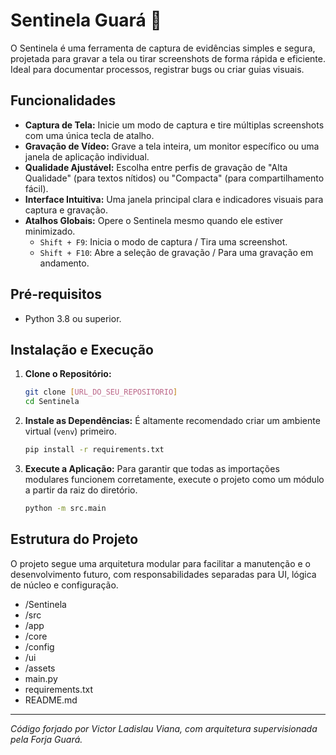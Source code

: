 #  Sentinela Guará 🐺

O Sentinela é uma ferramenta de captura de evidências simples e segura, projetada para gravar a tela ou tirar screenshots de forma rápida e eficiente. Ideal para documentar processos, registrar bugs ou criar guias visuais.

## Funcionalidades

* **Captura de Tela:** Inicie um modo de captura e tire múltiplas screenshots com uma única tecla de atalho.
* **Gravação de Vídeo:** Grave a tela inteira, um monitor específico ou uma janela de aplicação individual.
* **Qualidade Ajustável:** Escolha entre perfis de gravação de "Alta Qualidade" (para textos nítidos) ou "Compacta" (para compartilhamento fácil).
* **Interface Intuitiva:** Uma janela principal clara e indicadores visuais para captura e gravação.
* **Atalhos Globais:** Opere o Sentinela mesmo quando ele estiver minimizado.
    * `Shift + F9`: Inicia o modo de captura / Tira uma screenshot.
    * `Shift + F10`: Abre a seleção de gravação / Para uma gravação em andamento.

## Pré-requisitos

* Python 3.8 ou superior.

## Instalação e Execução

1.  **Clone o Repositório:**
    ```bash
    git clone [URL_DO_SEU_REPOSITORIO]
    cd Sentinela
    ```

2.  **Instale as Dependências:**
    É altamente recomendado criar um ambiente virtual (`venv`) primeiro.
    ```bash
    pip install -r requirements.txt
    ```

3.  **Execute a Aplicação:**
    Para garantir que todas as importações modulares funcionem corretamente, execute o projeto como um módulo a partir da raiz do diretório.
    ```bash
    python -m src.main
    ```

## Estrutura do Projeto

O projeto segue uma arquitetura modular para facilitar a manutenção e o desenvolvimento futuro, com responsabilidades separadas para UI, lógica de núcleo e configuração.

- /Sentinela
- /src
- /app
- /core
- /config
- /ui
- /assets
- main.py
- requirements.txt
- README.md


---
*Código forjado por Victor Ladislau Viana, com arquitetura supervisionada pela Forja Guará.*
